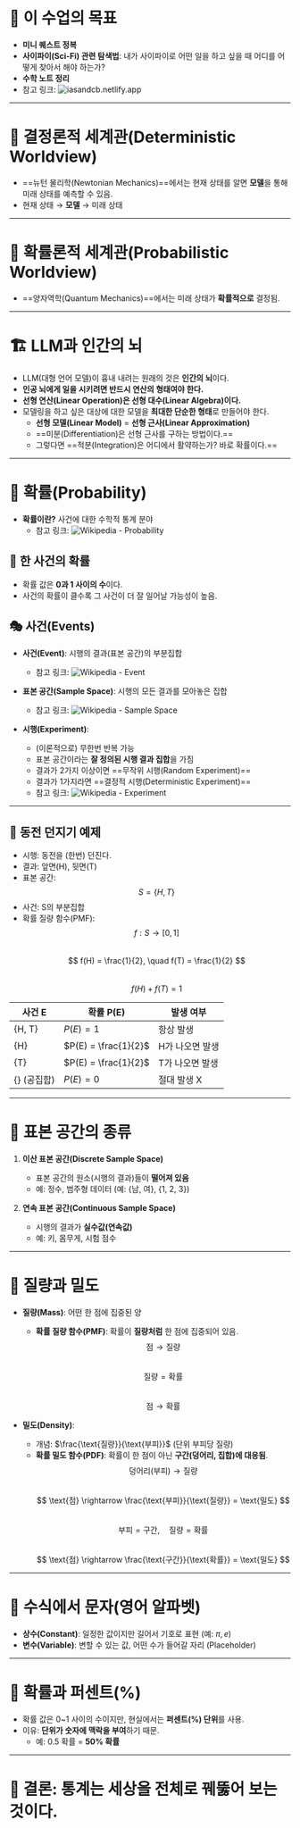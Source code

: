 # 🎯 이 수업의 목표
- **미니 퀘스트 정복**
- **사이파이(Sci-Fi) 관련 탐색법**: 내가 사이파이로 어떤 일을 하고 싶을 때 어디를 어떻게 찾아서 해야 하는가?
- **수학 노트 정리**
- 참고 링크: ![iasandcb.netlify.app](https://iasandcb.netlify.app)

---

# 🧠 결정론적 세계관(Deterministic Worldview)
- ==뉴턴 물리학(Newtonian Mechanics)==에서는 현재 상태를 알면 **모델**을 통해 미래 상태를 예측할 수 있음.
- 현재 상태 → **모델** → 미래 상태

---

# 🎲 확률론적 세계관(Probabilistic Worldview)
- ==양자역학(Quantum Mechanics)==에서는 미래 상태가 **확률적으로** 결정됨.

---

# 🏗 LLM과 인간의 뇌
- LLM(대형 언어 모델)이 흉내 내려는 원래의 것은 **인간의 뇌**이다.
- **인공 뇌에게 일을 시키려면 반드시 연산의 형태여야 한다.**
- **선형 연산(Linear Operation)은 선형 대수(Linear Algebra)이다.**
- 모델링을 하고 싶은 대상에 대한 모델을 **최대한 단순한 형태**로 만들어야 한다.  
  - **선형 모델(Linear Model)** = **선형 근사(Linear Approximation)**
  - ==미분(Differentiation)은 선형 근사를 구하는 방법이다.==
  - 그렇다면 ==적분(Integration)은 어디에서 활약하는가? 바로 확률이다.==

---

# 🎲 확률(Probability)
- **확률이란?** 사건에 대한 수학적 통계 분야  
  - 참고 링크: ![Wikipedia - Probability](https://en.wikipedia.org/wiki/Probability)

## 🎯 한 사건의 확률
- 확률 값은 **0과 1 사이의 수**이다.
- 사건의 확률이 클수록 그 사건이 더 잘 일어날 가능성이 높음.

## 🎭 사건(Events)
- **사건(Event)**: 시행의 결과(표본 공간)의 부분집합  
  - 참고 링크: ![Wikipedia - Event](https://en.wikipedia.org/wiki/Event_(probability_theory))

- **표본 공간(Sample Space)**: 시행의 모든 결과를 모아놓은 집합  
  - 참고 링크: ![Wikipedia - Sample Space](https://en.wikipedia.org/wiki/Sample_space)

- **시행(Experiment)**:  
  - (이론적으로) 무한번 반복 가능  
  - 표본 공간이라는 **잘 정의된 시행 결과 집합**을 가짐  
  - 결과가 2가지 이상이면 ==무작위 시행(Random Experiment)==  
  - 결과가 1가지라면 ==결정적 시행(Deterministic Experiment)==  
  - 참고 링크: ![Wikipedia - Experiment](https://en.wikipedia.org/wiki/Experiment_(probability_theory))

---

## 🎲 동전 던지기 예제
- 시행: 동전을 (한번) 던진다.
- 결과: 앞면(H), 뒷면(T)
- 표본 공간:  
  $$ S = \{H, T\} $$  
- 사건: S의 부분집합  
- 확률 질량 함수(PMF):  
  $$ f: S \to [0, 1] $$  
  $$ f(H) = \frac{1}{2}, \quad f(T) = \frac{1}{2} $$  
  $$ f(H) + f(T) = 1 $$

| 사건 E | 확률 P(E) | 발생 여부 |
|--------|----------|----------|
| {H, T} | $P(E) = 1$ | 항상 발생 |
| {H} | $P(E) = \frac{1}{2}$ | H가 나오면 발생 |
| {T} | $P(E) = \frac{1}{2}$ | T가 나오면 발생 |
| {} (공집합) | $P(E) = 0$ | 절대 발생 X |

---

# 📌 표본 공간의 종류
1. **이산 표본 공간(Discrete Sample Space)**  
   - 표본 공간의 원소(시행의 결과)들이 **떨어져 있음**  
   - 예: 정수, 범주형 데이터 (예: {남, 여}, {1, 2, 3})
   
2. **연속 표본 공간(Continuous Sample Space)**  
   - 시행의 결과가 **실수값(연속값)**  
   - 예: 키, 몸무게, 시험 점수

---

# 📏 질량과 밀도
- **질량(Mass)**: 어떤 한 점에 집중된 양  
  - **확률 질량 함수(PMF)**: 확률이 **질량처럼** 한 점에 집중되어 있음.  
    $$ \text{점} \rightarrow \text{질량} $$  
    $$ \text{질량} = \text{확률} $$  
    $$ \text{점} \rightarrow \text{확률} $$  

- **밀도(Density)**:  
  - 개념: $\frac{\text{질량}}{\text{부피}}$ (단위 부피당 질량)  
  - **확률 밀도 함수(PDF)**: 확률이 한 점이 아닌 **구간(덩어리, 집합)에 대응됨**.  
    $$ \text{덩어리(부피)} \rightarrow \text{질량} $$  
    $$ \text{점} \rightarrow \frac{\text{부피}}{\text{질량}} = \text{밀도} $$  
    $$ \text{부피} = \text{구간}, \quad \text{질량} = \text{확률} $$  
    $$ \text{점} \rightarrow \frac{\text{구간}}{\text{확률}} = \text{밀도} $$  

---

# 🔢 수식에서 문자(영어 알파벳)
- **상수(Constant)**: 일정한 값이지만 길어서 기호로 표현 (예: $\pi, e$)
- **변수(Variable)**: 변할 수 있는 값, 어떤 수가 들어갈 자리 (Placeholder)

---

# 🎯 확률과 퍼센트(%)
- 확률 값은 0~1 사이의 수이지만, 현실에서는 **퍼센트(%) 단위**를 사용.
- 이유: **단위가 숫자에 맥락을 부여**하기 때문.
  - 예: 0.5 확률 = **50% 확률**

---

# 🎯 결론: **통계는 세상을 전체로 꿰뚫어 보는 것이다.**
